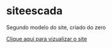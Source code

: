 # siteescada
 Segundo modelo do site, criado do zero

 <a href="https://luananiceto.github.io/siteescada/index.html">Clique aqui para vizualizar o site</a>
